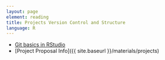 ```yaml
---
layout: page
element: reading
title: Projects Version Control and Structure
language: R
---
```


* [Git basics in RStudio](http://nicercode.github.io/git/rstudio.html)
* [Project Proposal Info]({{ site.baseurl }}/materials/projects)